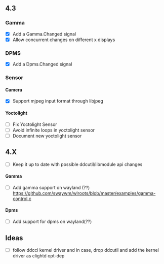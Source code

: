## 4.3

### Gamma
- [x] Add a Gamma.Changed signal
- [x] Allow concurrent changes on different x displays

### DPMS
- [x] Add a Dpms.Changed signal

### Sensor

#### Camera
- [x] Support mjpeg input format through libjpeg

#### Yoctolight
- [ ] Fix Yoctolight Sensor
- [ ] Avoid infinite loops in yoctolight sensor
- [ ] Document new yoctolight sensor

## 4.X
- [ ] Keep it up to date with possible ddcutil/libmodule api changes

#### Gamma
- [ ] Add gamma support on wayland (??)
https://github.com/swaywm/wlroots/blob/master/examples/gamma-control.c

#### Dpms
- [ ] Add support for dpms on wayland(??)

## Ideas
- [ ] follow ddcci kernel driver and in case, drop ddcutil and add the kernel driver as clightd opt-dep
